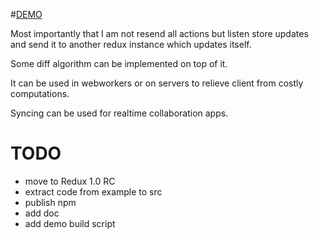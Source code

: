 #[DEMO](http://lapanoid.github.io/redux-remote)

Most importantly that I am not resend all actions but listen store updates and send it to another redux instance which updates itself. 

Some diff algorithm can be implemented on top of it.

It can be used in webworkers or on servers to relieve client from costly computations.

Syncing can be used for realtime collaboration apps.

# TODO
- move to Redux 1.0 RC
- extract code from example to src
- publish npm 
- add doc
- add demo build script
